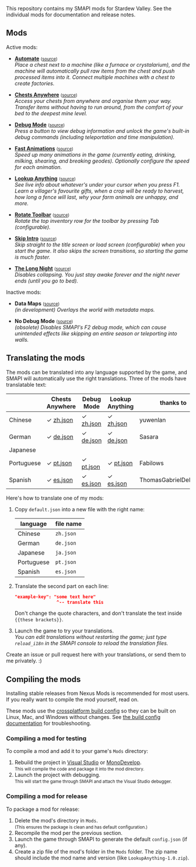 ﻿This repository contains my SMAPI mods for Stardew Valley. See the individual mods for
documentation and release notes.

## Mods
Active mods:
* **[Automate](http://www.nexusmods.com/stardewvalley/mods/1063)** <small>([source](Automate))</small>  
  _Place a chest next to a machine (like a furnace or crystalarium), and the machine will
  automatically pull raw items from the chest and push processed items into it. Connect multiple
  machines with a chest to create factories._

* **[Chests Anywhere](http://www.nexusmods.com/stardewvalley/mods/518)** <small>([source](ChestsAnywhere))</small>  
  _Access your chests from anywhere and organise them your way. Transfer items without having to
  run around, from the comfort of your bed to the deepest mine level._

* **[Debug Mode](http://www.nexusmods.com/stardewvalley/mods/679)** <small>([source](DebugMode))</small>  
  _Press a button to view debug information and unlock the game's built-in debug commands
  (including teleportation and time manipulation)._

* **[Fast Animations](http://www.nexusmods.com/stardewvalley/mods/1089)** <small>([source](FastAnimations))</small>  
  _Speed up many animations in the game (currently eating, drinking, milking, shearing, and
  breaking geodes). Optionally configure the speed for each animation._

* **[Lookup Anything](http://www.nexusmods.com/stardewvalley/mods/541)** <small>([source](LookupAnything))</small>  
  _See live info about whatever's under your cursor when you press F1. Learn a villager's favourite
  gifts, when a crop will be ready to harvest, how long a fence will last, why your farm animals
  are unhappy, and more._

* **[Rotate Toolbar](http://www.nexusmods.com/stardewvalley/mods/1100)** <small>([source](RotateToolbar))</small>  
  _Rotate the top inventory row for the toolbar by pressing Tab (configurable)._

* **[Skip Intro](http://www.nexusmods.com/stardewvalley/mods/533)** <small>([source](SkipIntro))</small>  
  _Skip straight to the title screen or load screen (configurable) when you start the game. It also
  skips the screen transitions, so starting the game is much faster._

* **[The Long Night](http://www.nexusmods.com/stardewvalley/mods/533)** <small>([source](LongNight))</small>  
  _Disables collapsing. You just stay awake forever and the night never ends (until you go to bed)._

Inactive mods:
* **Data Maps** <small>([source](DataMaps))</small>  
  _(in development) Overlays the world with metadata maps._

* **No Debug Mode** <small>([source](NoDebugMode))</small>  
  _(obsolete) Disables SMAPI's F2 debug mode, which can cause unintended effects like skipping an
  entire season or teleporting into walls._

## Translating the mods
The mods can be translated into any language supported by the game, and SMAPI will automatically
use the right translations. Three of the mods have translatable text:

&nbsp;     | Chests Anywhere | Debug Mode | Lookup Anything | thanks to
------     | --------------- | ---------- | --------------- | ---------
Chinese    | ✓ [zh.json](ChestsAnywhere/i18n/zh.json) | ✓ [zh.json](DebugMode/i18n/zh.json) | ✓ [zh.json](LookupAnything/i18n/zh.json) | yuwenlan
German     | ✓ [de.json](ChestsAnywhere/i18n/de.json) | ✓ [de.json](DebugMode/i18n/de.json) | ✓ [de.json](LookupAnything/i18n/de.json) | Sasara
Japanese   | 
Portuguese | ✓ [pt.json](ChestsAnywhere/i18n/pt.json) | ✓ [pt.json](DebugMode/i18n/pt.json) | ✓ [pt.json](LookupAnything/i18n/pt.json) | Fabilows
Spanish    | ✓ [es.json](ChestsAnywhere/i18n/es.json) | ✓ [es.json](DebugMode/i18n/es.json) | ✓ [es.json](LookupAnything/i18n/de.json) | ThomasGabrielDelavault

Here's how to translate one of my mods:

1. Copy `default.json` into a new file with the right name:

   language   | file name
   ---------- | ---------
   Chinese    | `zh.json`
   German     | `de.json`
   Japanese   | `ja.json`
   Portuguese | `pt.json`
   Spanish    | `es.json`

2. Translate the second part on each line:
   ```json
   "example-key": "some text here"
                   ^-- translate this
   ```
   Don't change the quote characters, and don't translate the text inside `{{these brackets}}`.
3. Launch the game to try your translations.  
   _You can edit translations without restarting the game; just type `reload_i18n` in the SMAPI console to reload the translation files._

Create an issue or pull request here with your translations, or send them to me privately. :)

## Compiling the mods
Installing stable releases from Nexus Mods is recommended for most users. If you really want to
compile the mod yourself, read on.

These mods use the [crossplatform build config](https://github.com/Pathoschild/Stardew.ModBuildConfig#readme)
so they can be built on Linux, Mac, and Windows without changes. See [the build config documentation](https://github.com/Pathoschild/Stardew.ModBuildConfig#readme)
for troubleshooting.

### Compiling a mod for testing
To compile a mod and add it to your game's `Mods` directory:

1. Rebuild the project in [Visual Studio](https://www.visualstudio.com/vs/community/) or [MonoDevelop](http://www.monodevelop.com/).  
   <small>This will compile the code and package it into the mod directory.</small>
2. Launch the project with debugging.  
   <small>This will start the game through SMAPI and attach the Visual Studio debugger.</small>

### Compiling a mod for release
To package a mod for release:

1. Delete the mod's directory in `Mods`.  
   <small>(This ensures the package is clean and has default configuration.)</small>
2. Recompile the mod per the previous section.
3. Launch the game through SMAPI to generate the default `config.json` (if any).
4. Create a zip file of the mod's folder in the `Mods` folder. The zip name should include the
   mod name and version (like `LookupAnything-1.0.zip`).
